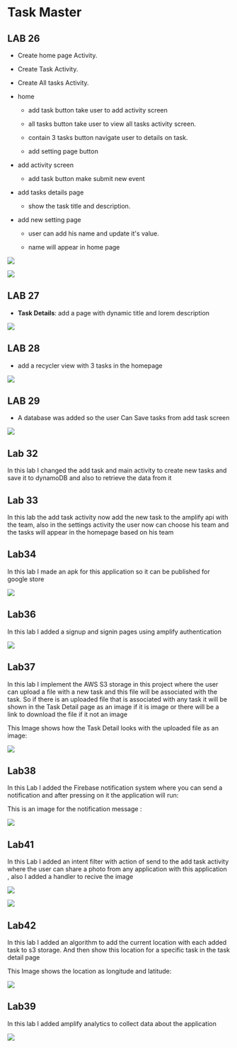 # Task Master



## LAB 26

* Create home page Activity.
  
* Create Task Activity.
  
* Create All tasks Activity.

* home
  
    * add task button take user to add activity screen
      
    * all tasks button take user to view all tasks activity screen.
      
    * contain 3 tasks button navigate user to details on task.
    * add setting page button
    
* add activity screen
  
    * add task button make submit new event
    
* add tasks details page
  
    * show the task title and description.
    
* add new setting page
  
    * user can add his name and update it's value.
      
    * name will appear in home page

![](screenshots/lab26_home.png)


![](screenshots/Screenshot_1628447419.png)

## LAB 27

- **Task Details**: add a page with dynamic title and lorem description

![](screenshots/Screenshot_1628538384.png)

## LAB 28

* add a recycler view with 3 tasks in the homepage 

![](screenshots/lab28_home.png)

## LAB 29

* A database was added so the user Can Save tasks from add task screen

![](./screenshots/lab29_home.png)

## Lab 32

In this lab I changed the add task and main activity to create new tasks and save it to dynamoDB and also to retrieve the data from it

## Lab 33

In this lab the add task activity now add the new task to the amplify api with the team,
also in the settings activity the user now can choose his team and the tasks will appear in the homepage based on his team

## Lab34

In this lab I made an apk for this application so it can be published for google store

![](./screenshots/apk.JPG)

## Lab36

In this lab I added a signup and signin pages using amplify authentication 

![](./screenshots/lab36.png)

## Lab37 

In this lab I implement the AWS S3 storage in this project where the user can upload a file with a new task and this file will be associated with the task.
So if there is an uploaded file that is associated with any task it will be shown in the Task Detail page as an image if it is image or there will be a link to download the file if it not an image

This Image shows how the Task Detail looks with the uploaded file as an image:

![](./screenshots/lab37.png)

## Lab38

In this Lab I added the Firebase notification system where you can send a notification and after pressing on it the application will run:

This is an image for the notification message :

![](./screenshots/lab38.png)

## Lab41

In this Lab I added an intent filter with action of send to the add task activity where the user can share a photo from any application with this application , also I added a handler to recive the image

![](./screenshots/sendImage.png)

![](./screenshots/addTaskIntentFilter.JPG)

## Lab42 

In this lab I added an algorithm to add the current location with each added task to s3 storage. And then show this location for a specific task in the task detail page

This Image shows the location as longitude and latitude:

![](./screenshots/lab42.png)

## Lab39 

In this lab I added amplify analytics to collect data about the application

![](./screenshots/lab39.JPG)
